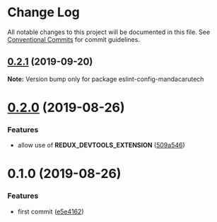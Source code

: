 # Change Log

All notable changes to this project will be documented in this file.
See [Conventional Commits](https://conventionalcommits.org) for commit guidelines.

## [0.2.1](https://github.com/mandacarutech/styleguide/compare/eslint-config-mandacarutech@0.2.0...eslint-config-mandacarutech@0.2.1) (2019-09-20)

**Note:** Version bump only for package eslint-config-mandacarutech





# [0.2.0](https://github.com/mandacarutech/styleguide/compare/eslint-config-mandacarutech@0.1.0...eslint-config-mandacarutech@0.2.0) (2019-08-26)


### Features

* allow use of __REDUX_DEVTOOLS_EXTENSION__ ([509a546](https://github.com/mandacarutech/styleguide/commit/509a546))





# 0.1.0 (2019-08-26)


### Features

* first commit ([e5e4162](https://github.com/mandacarutech/styleguide/commit/e5e4162))
